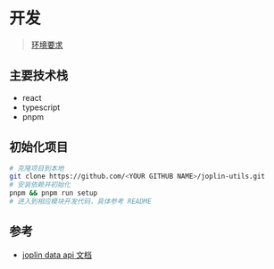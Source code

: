 # 开发

> [环境要求](./require.md)

## 主要技术栈

- react
- typescript
- pnpm

## 初始化项目

```sh
# 克隆项目到本地
git clone https://github.com/<YOUR GITHUB NAME>/joplin-utils.git
# 安装依赖并初始化
pnpm && pnpm run setup
# 进入到相应模块开发代码，具体参考 README
```

## 参考

- [joplin data api 文档](https://joplinapp.org/api/overview/)

<!-- TODO 待补充 -->
